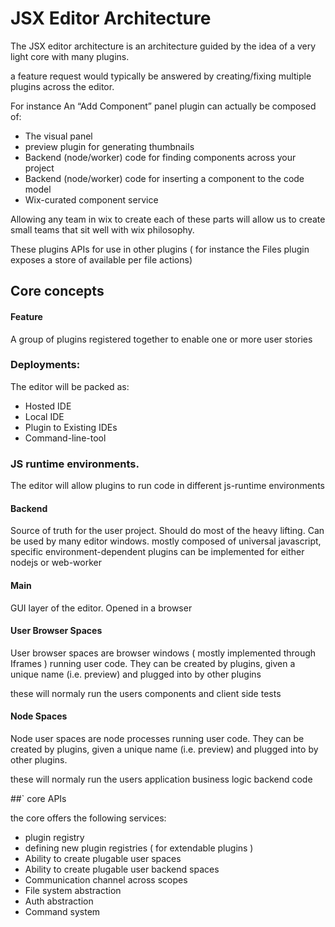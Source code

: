 # JSX Editor Architecture

The JSX editor architecture is an architecture guided by the idea of a very light core with many plugins.

a feature request would typically be answered by creating/fixing multiple plugins across the editor.

For instance An “Add Component” panel plugin can actually be composed of:
- The visual panel
- preview plugin for generating thumbnails
- Backend (node/worker) code for finding components across your project
- Backend (node/worker) code for inserting a component to the code model
- Wix-curated component service

Allowing any team in wix to create each of these parts will allow us to create small teams that sit well with wix philosophy.

These plugins APIs for use in other plugins ( for instance the Files plugin exposes a store of available per file actions)

## Core concepts

#### Feature
A group of plugins registered together to enable one or more user stories

### Deployments:
The editor will be packed as:
 - Hosted IDE
 - Local IDE
 - Plugin to Existing IDEs
 - Command-line-tool

### JS runtime environments.
The editor will allow plugins to run code in different js-runtime environments

#### Backend
Source of truth for the user project.
Should do most of the heavy lifting.
Can be used by many editor windows.
mostly composed of universal javascript, specific environment-dependent plugins can be implemented for either nodejs or web-worker


#### Main
GUI layer of the editor.
Opened in a browser

#### User Browser Spaces

User browser spaces are browser windows ( mostly implemented through Iframes ) running user code. They can be created by plugins, given a unique name (i.e. preview) and plugged into by other plugins

these will normaly run the users components and client side tests

####  Node Spaces

Node user spaces are node processes running user code. They can be created by plugins, given a unique name (i.e. preview) and plugged into by other plugins.

these will normaly run the users application business logic backend code






##` core APIs

the core offers the following services:

 - plugin registry
 - defining new plugin registries ( for extendable plugins )
 - Ability to create plugable user spaces
 - Ability to create plugable user backend spaces
 - Communication channel across scopes
 - File system abstraction
 - Auth abstraction
 - Command system











